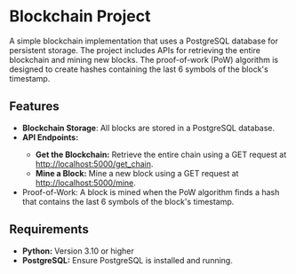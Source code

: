 <h1>Blockchain Project</h1>
<p>A simple blockchain implementation that uses a PostgreSQL database for persistent storage. The project includes APIs for retrieving the entire blockchain and mining new blocks. The proof-of-work (PoW) algorithm is designed to create hashes containing the last 6 symbols of the block's timestamp.</p>

<section>
<h2>Features</h2>
<ul>
<li><strong>Blockchain Storage</strong>: All blocks are stored in a PostgreSQL database.</li>
<li><strong>API Endpoints:</strong></li>
<ul>
<li><strong>Get the Blockchain:</strong> Retrieve the entire chain using a GET request at <a href="http://localhost:5000/get_chain">http://localhost:5000/get_chain</a>.</li>
<li><strong>Mine a Block:</strong> Mine a new block using a GET request at <a href="http://localhost:5000/mine">http://localhost:5000/mine</a>.</li>
</ul>
<li>Proof-of-Work: A block is mined when the PoW algorithm finds a hash that contains the last 6 symbols of the block's timestamp.</li></ul>
<h2>Requirements</h2>
<ul>
<li><strong>Python:</strong> Version 3.10 or higher</li>
<li><strong>PostgreSQL:</strong> Ensure PostgreSQL is installed and running.</li>
</ul>
